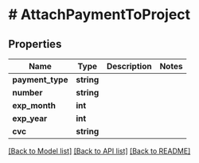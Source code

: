 # # AttachPaymentToProject

## Properties

Name | Type | Description | Notes
------------ | ------------- | ------------- | -------------
**payment_type** | **string** |  |
**number** | **string** |  |
**exp_month** | **int** |  |
**exp_year** | **int** |  |
**cvc** | **string** |  |

[[Back to Model list]](../../README.md#models) [[Back to API list]](../../README.md#endpoints) [[Back to README]](../../README.md)
